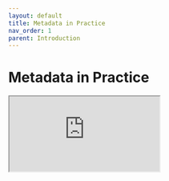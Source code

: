 ```yaml
---
layout: default
title: Metadata in Practice
nav_order: 1
parent: Introduction
---
```


# Metadata in Practice

<iframe src="https://ubc-lib-geo.github.io/presentations/fcor599#/" title="metadata in practice">
